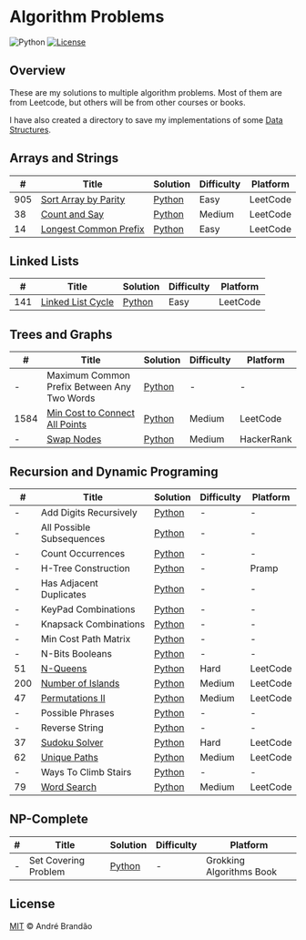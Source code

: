 # Algorithm Problems

![Python](https://img.shields.io/badge/python-v3.6+-blue.svg)
[![License](https://img.shields.io/badge/license-MIT-blue.svg)](LICENSE)

## Overview

These are my solutions to multiple algorithm problems. Most of them are from Leetcode, but others will be from other courses or books.

I have also created a directory to save my implementations of some [Data Structures](./data-structures/).

## Arrays and Strings

| # | Title | Solution | Difficulty | Platform |
|---|-------|----------|------------|----------|
| 905 | [Sort Array by Parity](https://leetcode.com/problems/sort-array-by-parity/) | [Python](./problems/arrays-and-strings/sort_array_by_parity.py) | Easy | LeetCode |
| 38 | [Count and Say](https://leetcode.com/problems/count-and-say/) | [Python](./problems/arrays-and-strings/count_and_say.py) | Medium | LeetCode |
| 14 | [Longest Common Prefix](https://leetcode.com/problems/longest-common-prefix/) | [Python](./problems/arrays-and-strings/longest_common_prefix.py) | Easy | LeetCode |

## Linked Lists

| # | Title | Solution | Difficulty | Platform |
|---|-------|----------|------------|----------|
| 141 | [Linked List Cycle](https://leetcode.com/problems/linked-list-cycle/) | [Python](./problems/linked-lists/linked_list_cycle.py) | Easy | LeetCode |

## Trees and Graphs

| # | Title | Solution | Difficulty | Platform |
|---|-------|----------|------------|----------|
| - | Maximum Common Prefix Between Any Two Words | [Python](./problems/trees-and-graphs/max_common_prefix.py) | - | - |
| 1584 | [Min Cost to Connect All Points](https://leetcode.com/problems/min-cost-to-connect-all-points/) | [Python](./problems/trees-and-graphs/min_cost_to_connect_all_points.py) | Medium | LeetCode |
| - | [Swap Nodes](https://www.hackerrank.com/challenges/swap-nodes-algo/problem) | [Python](./problems/trees-and-graphs/swap_nodes.py) | Medium | HackerRank |

## Recursion and Dynamic Programing

| # | Title | Solution | Difficulty | Platform |
|---|-------|----------|------------|----------|
| - | Add Digits Recursively | [Python](./problems/recursion-and-dp/add_digits.py) | - | - |
| - | All Possible Subsequences | [Python](./problems/recursion-and-dp/all_possible_subsequences.py) | - | - |
| - | Count Occurrences | [Python](./problems/recursion-and-dp/count_ocurrences.py) | - | - |
| - | H-Tree Construction | [Python](./problems/recursion-and-dp/h_tree.py) | - | Pramp |
| - | Has Adjacent Duplicates | [Python](./problems/recursion-and-dp/has_adjacent_duplicates.py) | - | - |
| - | KeyPad Combinations | [Python](./problems/recursion-and-dp/keypad_combinations.py) | - | - |
| - | Knapsack Combinations | [Python](./problems/recursion-and-dp/knapsack_combinations.py) | - | - |
| - | Min Cost Path Matrix | [Python](./problems/recursion-and-dp/min_cost_path_matrix.py) | - | - |
| - | N-Bits Booleans | [Python](./problems/recursion-and-dp/n_bits_booleans.py) | - | - |
| 51 | [N-Queens](https://leetcode.com/problems/n-queens/) | [Python](./problems/recursion-and-dp/n_queens.py) | Hard | LeetCode |
| 200 | [Number of Islands](https://leetcode.com/problems/number-of-islands/) | [Python](./problems/trees-and-graphs/number_of_islands.py) | Medium | LeetCode |
| 47 | [Permutations II](https://leetcode.com/problems/permutations-ii/) | [Python](./problems/recursion-and-dp/permutations_ii.py) | Medium | LeetCode |
| - | Possible Phrases | [Python](./problems/recursion-and-dp/possible_phrases.py) | - | - |
| - | Reverse String | [Python](./problems/recursion-and-dp/reverse_string.py) | - | - |
| 37 | [Sudoku Solver](https://leetcode.com/problems/sudoku-solver/) | [Python](./problems/recursion-and-dp/sudoku_solver.py) | Hard | LeetCode |
| 62 | [Unique Paths](https://leetcode.com/problems/unique-paths/) | [Python](./problems/recursion-and-dp/unique_paths.py) | Medium | LeetCode |
| - | Ways To Climb Stairs | [Python](./problems/recursion-and-dp/ways_to_climb_stairs.py) | - | - |
| 79 | [Word Search](https://leetcode.com/problems/word-search/) | [Python](./problems/recursion-and-dp/word_search.py) | Medium | LeetCode |

## NP-Complete

| # | Title | Solution | Difficulty | Platform |
|---|-------|----------|------------|----------|
| - | Set Covering Problem | [Python](./problems/np-complete/set_covering.py) | - | Grokking Algorithms Book |

## License

[MIT](LICENSE) © André Brandão
